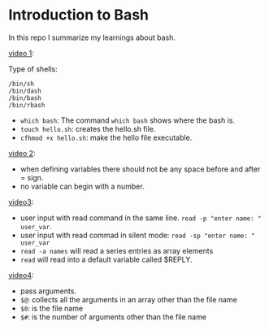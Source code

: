# Introduction to Bash
In this repo I summarize my learnings about bash.

[video 1](https://www.youtube.com/watch?v=cQepf9fY6cE&list=PLS1QulWo1RIYmaxcEqw5JhK3b-6rgdWO_&index=1):

Type of shells:

    /bin/sh
    /bin/dash
    /bin/bash
    /bin/rbash

- `which bash`:
The command `which bash` shows where the bash is.
- `touch hello.sh`: creates the hello.sh file.
- `cfhmod +x hello.sh`: make the hello file executable.

[video 2](https://www.youtube.com/watch?v=vQv4W-JfrmQ&list=PLS1QulWo1RIYmaxcEqw5JhK3b-6rgdWO_&index=2):

- when defining variables there should not be any space before and after = sign.
- no variable can begin with a number.

[video3](https://www.youtube.com/watch?v=AcSkkNAsGCY&list=PLS1QulWo1RIYmaxcEqw5JhK3b-6rgdWO_&index=3):

- user input with read command in the same line. `read -p "enter name: " user_var`.
- user input with read commad in silent mode: `read -sp "enter name: " user_var`
- `read -a names` will read a series entries as array elements
- `read` will read into a default variable called $REPLY.


[video4](https://www.youtube.com/watch?v=BjBBfmDRakg&list=PLS1QulWo1RIYmaxcEqw5JhK3b-6rgdWO_&index=4):

- pass arguments.
- `$@`: collects all the arguments in an array other than the file name
- `$0`: is the file name
- `$#`: is the number of arguments other than the file name
